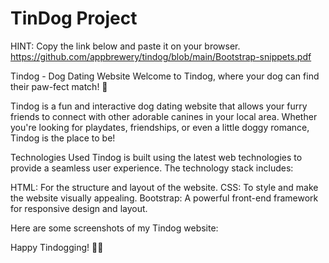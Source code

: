 # TinDog Project

HINT: Copy the link below and paste it on your browser.
https://github.com/appbrewery/tindog/blob/main/Bootstrap-snippets.pdf

Tindog - Dog Dating Website
Welcome to Tindog, where your dog can find their paw-fect match! 🐾

Tindog is a fun and interactive dog dating website that allows your furry friends to connect with other adorable canines in your local area. Whether you're looking for playdates, friendships, or even a little doggy romance, Tindog is the place to be!

Technologies Used
Tindog is built using the latest web technologies to provide a seamless user experience. The technology stack includes:

HTML: For the structure and layout of the website.
CSS: To style and make the website visually appealing.
Bootstrap: A powerful front-end framework for responsive design and layout.

Here are some screenshots of my Tindog website:

Happy Tindogging! 🐶💕

